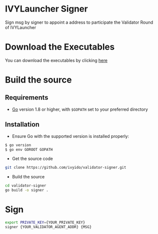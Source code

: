 # IVYLauncher Signer

Sign msg by signer to appoint a address to participate the Validator Round of IVYLauncher

# Download the Executables

You can download the executables by clicking [here](https://github.com/ivyido/validator-signer/releases/tag/v1.0.0)

# Build the source

## Requirements

- [Go](https://golang.org/doc/install) version 1.8 or higher, with `$GOPATH` set to your preferred directory

## Installation

- Ensure Go with the supported version is installed properly:

```bash
$ go version
$ go env GOROOT GOPATH
```

- Get the source code

```bash
git clone https://github.com/ivyido/validator-signer.git 
```

- Build the source

```bash
cd validator-signer 
go build -o signer .
```

# Sign

```bash
export PRIVATE_KEY={YOUR_PRIVATE_KEY} 
signer {YOUR_VALIDATOR_AGENT_ADDR} {MSG} 
```
